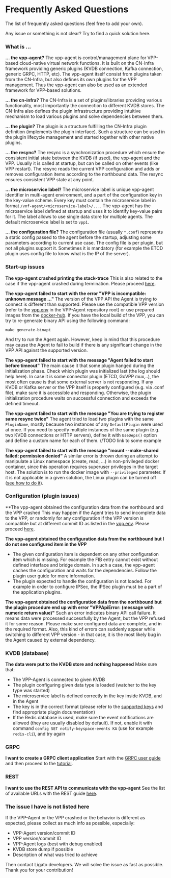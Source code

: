 # Frequently Asked Questions

The list of frequently asked questions (feel free to add your own).

Any issue or something is not clear? Try to find a quick solution here. 

### What is ...

**... the vpp-agent?**
The vpp-agent is control/management plane for VPP-based cloud-native virtual network functions. It is built on the CN-Infra framework providing generic plugins (KVDB connection, Kafka connection, generic GRPC, HTTP, etc). The vpp-agent itself consist from plugins taken from the CN-Infra, but also defines its own plugins for the VPP management. Thus the vpp-agent can also be used as an extended framework for VPP-based solutions.

**... the cn-infra?**
The CN-Infra is a set of plugins/libraries providing various functionality, most importantly the connection to different KVDB stores. The CN-Infra also defines the plugin infrastructure providing intuitive mechanism to load various plugins and solve dependencies between them.

**... the plugin?**
The plugin is a structure fulfilling the CN-Infra plugin definition (implements the plugin interface). Such a structure can be used in the plugin lifecycle management and started together with other native plugins.

**... the resync?**
The resync is a synchronization procedure which ensure the consistent initial state between the KVDB (if used), the vpp-agent and the VPP. Usually it is called at startup, but can be called on other events (like VPP restart). The resync reads the current VPP configuration and adds or removes configuration items according to the northbound data. The resync ensures consistent VPP state at any point.  

**... the microservice label?**
The microservice label is unique vpp-agent identifier in multi-agent environment, and a part of the configuration key in the key-value scheme. Every key must contain the microservice label in format `/vnf-agent/<microservice-label>/...`. The vpp-agent has the microservice label defined at startup and uses it to identify key-value pairs for it. The label allows to use single data store for multiple agents. The default microservice label is set to `vpp1`. 

**... the configuration file?**
The configuration file (usually `*.conf`) represents a static config passed to the agent before the startup, adjusting some parameters according to current use case. The config file is per plugin, but not all plugins support it. Sometimes it is mandatory (for example the ETCD plugin uses config file to know what is the IP of the server).

### Start-up issues

**The vpp-agent crashed printing the stack-trace**
This is also related to the case if the vpp-agent crashed during termination. Please proceed [here](faq.md#the-issue-i-have-is-not-listed-here).

**The vpp-agent failed to start with the error "VPP is incompatible: unknown message ..."**
The version of the VPP API the Agent is trying to connect is different than supported. Please use the compatible VPP version (refer to the [vpp.env](https://github.com/ligato/vpp-agent/blob/master/vpp.env) in the VPP-Agent repository root) or use prepared images from the [docker-hub](https://hub.docker.com/r/ligato/vpp-agent).
If you have the local build of the VPP, you can try to re-generate binary API using the following command:
```
make generate-binapi
```
And try to run the Agent again. However, keep in mind that this procedure may cause the Agent to fail to build if there is any significant change in the VPP API against the supported version.

**The vpp-agent failed to start with the message "Agent failed to start before timeout"**
The main cause it that some plugin hanged during the initialization phase. Check which plugin was initialized last (the log should help here). In case it is some connector plugin (ETCD, GoVPP mux,..), the most often cause is that some external server is not responding. If any KVDB or Kafka server or the VPP itself is properly configured (e.g. via .conf file), make sure it is accessible and responding. Otherwise, the plugin initialization procedure waits on successful connection and exceeds the defined timeout. 

**The vpp-agent failed to start with the message "You are trying to register same resync twice"**
The agent tried to load two plugins with the same `PluginName`, mostly because two instances of any `DefaultPlugin` were used at once. If you need to specify multiple instances of the same plugin (e.g. two KVDB connections or HTTP servers), define it with `UseDeps()` option and define a custom name for each of them. //TODO link to some example

**The vpp-agent failed to start with the message "mount --make-shared failed: permission denied"**
A similar error is thrown during an attempt to manipulate a Linux namespace (create, read, ...) in non-privileged docker container, since this operation requires superuser privileges in the target host. The solution is to run the docker image with `--privileged` parameter. If it is not applicable in a given solution, the Linux plugin can be turned off ([see how to do it](../plugins/linux-plugins.md#interface-plugin)).   

### Configuration (plugin issues)

**The vpp-agent obtained the configuration data from the northbound and the VPP crashed
This may happen if the Agent tries to send incomplete data to the VPP, or randomly for any configuration if the VPP version is compatible but at different commit ID as listed in the [vpp.env](https://github.com/ligato/vpp-agent/blob/master/vpp.env). Please proceed [here](faq.md#the-issue-i-have-is-not-listed-here).

**The vpp-agent obtained the configuration data from the northbound but I do not see configured item in the VPP**
* The given configuration item is dependent on any other configuration item which is missing. For example the FIB entry cannot exist without defined interface and bridge domain. In such a case, the vpp-agent caches the configuration and waits for the dependencies. Follow the plugin user guide for more information. 
* The plugin expected to handle the configuration is not loaded. For example in order to configure IPSec, the IPSec plugin must be a part of the application plugins.

**The vpp-agent obtained the configuration data from the northbound but the plugin procedure end up with error "VPPApiError: (message with numeric return value)"**
Such an error indicates binary API call failure. It means data were processed successfully by the Agent, but the VPP refused it for some reason. Please make sure configured data are complete, and in the required format. Also, this kind of errors can suddenly appear while switching to different VPP version - in that case, it is the most likely bug in the Agent caused by external dependency.

### KVDB (database)

**The data were put to the KVDB store and nothing happened**
Make sure that:
* The VPP-Agent is connected to given KVDB
* The plugin configuring given data type is loaded (watcher to the key type was started)
* The microservice label is defined correctly in the key inside KVDB, and in the Agent
* The key is in the correct format (please refer to the [supported keys](../features/references.md) and find appropriate plugin documentation)
* If the Redis database is used, make sure the event notifications are allowed (they are usually disabled by default). If not, enable it with command `config SET notify-keyspace-events KA` (use for example `redis-cli`), and try again

### GRPC

**I want to create a GRPC client application**
Start with the [GRPC user guide](../plugins/connection-plugins.md#grpc-plugin) and then proceed to the [tutorial](https://github.com/ligato/vpp-agent/wiki/GRPC-tutorial).

### REST

**I want to use the REST API to communicate with the vpp-agent**
See the list of available URLs with the REST guide [here](../plugins/framework-plugins.md#rest-api).

### The issue I have is not listed here

If the VPP-Agent or the VPP crashed or the behavior is different as expected, please collect as much info as possible, especially:
* VPP-Agent version/commit ID
* VPP version/commit ID
* VPP-Agent logs (best with debug enabled)
* KVDB store dump if possible
* Description of what was tried to achieve

Then contact Ligato developers. We will solve the issue as fast as possible. Thank you for your contribution!















